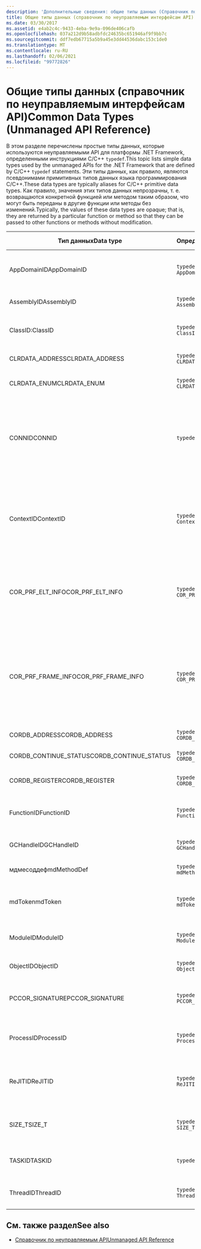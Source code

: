 ```yaml
---
description: 'Дополнительные сведения: общие типы данных (Справочник по неуправляемым интерфейсам API)'
title: Общие типы данных (справочник по неуправляемым интерфейсам API)
ms.date: 03/30/2017
ms.assetid: e4ab2c4c-9433-4eba-9e9a-096de406cafb
ms.openlocfilehash: 037a212d9b58adbfdc24635bc651946af9f9bb7c
ms.sourcegitcommit: ddf7edb67715a5b9a45e3dd44536dabc153c1de0
ms.translationtype: MT
ms.contentlocale: ru-RU
ms.lasthandoff: 02/06/2021
ms.locfileid: "99772826"
---
```

# <a name="common-data-types-unmanaged-api-reference"></a><span data-ttu-id="aa17a-103">Общие типы данных (справочник по неуправляемым интерфейсам API)</span><span class="sxs-lookup"><span data-stu-id="aa17a-103">Common Data Types (Unmanaged API Reference)</span></span>

<span data-ttu-id="aa17a-104">В этом разделе перечислены простые типы данных, которые используются неуправляемыми API для платформы .NET Framework, определенными инструкциями C/C++ `typedef`.</span><span class="sxs-lookup"><span data-stu-id="aa17a-104">This topic lists simple data types used by the unmanaged APIs for the .NET Framework that are defined by C/C++ `typedef` statements.</span></span> <span data-ttu-id="aa17a-105">Эти типы данных, как правило, являются псевдонимами примитивных типов данных языка программирования C/C++.</span><span class="sxs-lookup"><span data-stu-id="aa17a-105">These data types are typically aliases for C/C++ primitive data types.</span></span> <span data-ttu-id="aa17a-106">Как правило, значения этих типов данных непрозрачны, т. е. возвращаются конкретной функцией или методом таким образом, что могут быть переданы в другие функции или методы без изменений.</span><span class="sxs-lookup"><span data-stu-id="aa17a-106">Typically, the values of these data types are opaque; that is, they are returned by a particular function or method so that they can be passed to other functions or methods without modification.</span></span>  
  
|<span data-ttu-id="aa17a-107">Тип данных</span><span class="sxs-lookup"><span data-stu-id="aa17a-107">Data type</span></span>|<span data-ttu-id="aa17a-108">Определение</span><span class="sxs-lookup"><span data-stu-id="aa17a-108">Definition</span></span>|<span data-ttu-id="aa17a-109">Определен в</span><span class="sxs-lookup"><span data-stu-id="aa17a-109">Defined in</span></span>|<span data-ttu-id="aa17a-110">Описание</span><span class="sxs-lookup"><span data-stu-id="aa17a-110">Description</span></span>|  
|---------------|----------------|----------------|-----------------|  
|<span data-ttu-id="aa17a-111">AppDomainID</span><span class="sxs-lookup"><span data-stu-id="aa17a-111">AppDomainID</span></span>|`typedef UINT_PTR AppDomainID;`|<span data-ttu-id="aa17a-112">corprof.h</span><span class="sxs-lookup"><span data-stu-id="aa17a-112">corprof.h</span></span>|<span data-ttu-id="aa17a-113">Идентификатор домена приложения.</span><span class="sxs-lookup"><span data-stu-id="aa17a-113">The identifier of an application domain.</span></span>|  
|<span data-ttu-id="aa17a-114">AssemblyID</span><span class="sxs-lookup"><span data-stu-id="aa17a-114">AssemblyID</span></span>|`typedef UINT_PTR AssemblyID;`|<span data-ttu-id="aa17a-115">corprof.h</span><span class="sxs-lookup"><span data-stu-id="aa17a-115">corprof.h</span></span>|<span data-ttu-id="aa17a-116">Идентификатор сборки.</span><span class="sxs-lookup"><span data-stu-id="aa17a-116">The identifier of an assembly.</span></span>|  
|<span data-ttu-id="aa17a-117">ClassID:</span><span class="sxs-lookup"><span data-stu-id="aa17a-117">ClassID</span></span>|`typedef UINT_PTR ClassID;`|<span data-ttu-id="aa17a-118">corprof.h</span><span class="sxs-lookup"><span data-stu-id="aa17a-118">corprof.h</span></span>|<span data-ttu-id="aa17a-119">Идентификатор управляемого класса.</span><span class="sxs-lookup"><span data-stu-id="aa17a-119">The identifier of a managed class.</span></span>|  
|<span data-ttu-id="aa17a-120">CLRDATA_ADDRESS</span><span class="sxs-lookup"><span data-stu-id="aa17a-120">CLRDATA_ADDRESS</span></span>|`typedef ULONG64 CLRDATA_ADDRESS;`|<span data-ttu-id="aa17a-121">клрдата. h</span><span class="sxs-lookup"><span data-stu-id="aa17a-121">clrdata.h</span></span>|<span data-ttu-id="aa17a-122">64-разрядный адрес памяти.</span><span class="sxs-lookup"><span data-stu-id="aa17a-122">A 64-bit memory address.</span></span>|
|<span data-ttu-id="aa17a-123">CLRDATA_ENUM</span><span class="sxs-lookup"><span data-stu-id="aa17a-123">CLRDATA_ENUM</span></span>|`typedef ULONG64 CLRDATA_ADDRESS;`|<span data-ttu-id="aa17a-124">Недоступно</span><span class="sxs-lookup"><span data-stu-id="aa17a-124">Not Available</span></span>|<span data-ttu-id="aa17a-125">64-разрядный адрес памяти.</span><span class="sxs-lookup"><span data-stu-id="aa17a-125">A 64-bit memory address.</span></span>|
|<span data-ttu-id="aa17a-126">CONNID</span><span class="sxs-lookup"><span data-stu-id="aa17a-126">CONNID</span></span>|`typedef DWORD CONNID;`|<span data-ttu-id="aa17a-127">cordebug.h, mscoree.h</span><span class="sxs-lookup"><span data-stu-id="aa17a-127">cordebug.h, mscoree.h</span></span>|<span data-ttu-id="aa17a-128">Идентификатор подключения для потока, подключенного к экземпляру Microsoft SQL Server.</span><span class="sxs-lookup"><span data-stu-id="aa17a-128">The connection identifier for a thread that is connected to an instance of Microsoft SQL Server.</span></span>|  
|<span data-ttu-id="aa17a-129">ContextID</span><span class="sxs-lookup"><span data-stu-id="aa17a-129">ContextID</span></span>|`typedef UINT_PTR ContextID;`|<span data-ttu-id="aa17a-130">corprof.h</span><span class="sxs-lookup"><span data-stu-id="aa17a-130">corprof.h</span></span>|<span data-ttu-id="aa17a-131">Идентификатор контекста, связанного с определенным управляемым потоком.</span><span class="sxs-lookup"><span data-stu-id="aa17a-131">The identifier of the context associated with a particular managed thread.</span></span>|  
|<span data-ttu-id="aa17a-132">COR_PRF_ELT_INFO</span><span class="sxs-lookup"><span data-stu-id="aa17a-132">COR_PRF_ELT_INFO</span></span>|`typedef UINT_PTR COR_PRF_ELT_INFO;`|<span data-ttu-id="aa17a-133">corprof.h</span><span class="sxs-lookup"><span data-stu-id="aa17a-133">corprof.h</span></span>|<span data-ttu-id="aa17a-134">Непрозрачный дескриптор, представляющий сведения об определенном кадре стека.</span><span class="sxs-lookup"><span data-stu-id="aa17a-134">An opaque handle that represents information about a particular stack frame.</span></span>|  
|<span data-ttu-id="aa17a-135">COR_PRF_FRAME_INFO</span><span class="sxs-lookup"><span data-stu-id="aa17a-135">COR_PRF_FRAME_INFO</span></span>|`typedef UINT_PTR COR_PRF_FRAME_INFO;`|<span data-ttu-id="aa17a-136">corprof.h</span><span class="sxs-lookup"><span data-stu-id="aa17a-136">corprof.h</span></span>|<span data-ttu-id="aa17a-137">Непрозрачный дескриптор, который указывает на кадр стека.</span><span class="sxs-lookup"><span data-stu-id="aa17a-137">An opaque handle that points to a stack frame.</span></span> <span data-ttu-id="aa17a-138">Допускается только при обратном вызове, к которому он передается.</span><span class="sxs-lookup"><span data-stu-id="aa17a-138">It is valid only during the callback to which it is passed.</span></span>|  
|<span data-ttu-id="aa17a-139">CORDB_ADDRESS</span><span class="sxs-lookup"><span data-stu-id="aa17a-139">CORDB_ADDRESS</span></span>|`typedef ULONG64 CORDB_ADDRESS;`|<span data-ttu-id="aa17a-140">cordebug.h</span><span class="sxs-lookup"><span data-stu-id="aa17a-140">cordebug.h</span></span>|<span data-ttu-id="aa17a-141">Адрес в памяти.</span><span class="sxs-lookup"><span data-stu-id="aa17a-141">An address in memory.</span></span>|  
|<span data-ttu-id="aa17a-142">CORDB_CONTINUE_STATUS</span><span class="sxs-lookup"><span data-stu-id="aa17a-142">CORDB_CONTINUE_STATUS</span></span>|`typedef DWORD CORDB_CONTINUE_STATUS;`|<span data-ttu-id="aa17a-143">cordebug.h</span><span class="sxs-lookup"><span data-stu-id="aa17a-143">cordebug.h</span></span>|<span data-ttu-id="aa17a-144">Состояние продолжения.</span><span class="sxs-lookup"><span data-stu-id="aa17a-144">The continuation status.</span></span>|  
|<span data-ttu-id="aa17a-145">CORDB_REGISTER</span><span class="sxs-lookup"><span data-stu-id="aa17a-145">CORDB_REGISTER</span></span>|`typedef ULONG64 CORDB_REGISTER;`|<span data-ttu-id="aa17a-146">cordebug.h</span><span class="sxs-lookup"><span data-stu-id="aa17a-146">cordebug.h</span></span>|<span data-ttu-id="aa17a-147">Значение регистра ЦП.</span><span class="sxs-lookup"><span data-stu-id="aa17a-147">The value of a CPU register.</span></span>|
|<span data-ttu-id="aa17a-148">FunctionID</span><span class="sxs-lookup"><span data-stu-id="aa17a-148">FunctionID</span></span>|`typedef UINT_PTR FunctionID;`|<span data-ttu-id="aa17a-149">corprof.h</span><span class="sxs-lookup"><span data-stu-id="aa17a-149">corprof.h</span></span>|<span data-ttu-id="aa17a-150">Идентификатор функции или метода.</span><span class="sxs-lookup"><span data-stu-id="aa17a-150">The identifier of a function or method.</span></span>|  
|<span data-ttu-id="aa17a-151">GCHandleID</span><span class="sxs-lookup"><span data-stu-id="aa17a-151">GCHandleID</span></span>|`typedef UINT_PTR GCHandleID;`|<span data-ttu-id="aa17a-152">corprof.h</span><span class="sxs-lookup"><span data-stu-id="aa17a-152">corprof.h</span></span>|<span data-ttu-id="aa17a-153">Обработчик сборки мусора.</span><span class="sxs-lookup"><span data-stu-id="aa17a-153">A garbage collection handle.</span></span>|  
|<span data-ttu-id="aa17a-154">мдмесоддеф</span><span class="sxs-lookup"><span data-stu-id="aa17a-154">mdMethodDef</span></span>|`typedef mdToken mdMethodDef;`|<span data-ttu-id="aa17a-155">cordebug.h</span><span class="sxs-lookup"><span data-stu-id="aa17a-155">cordebug.h</span></span>|<span data-ttu-id="aa17a-156">Токен определения метода.</span><span class="sxs-lookup"><span data-stu-id="aa17a-156">A method definition token.</span></span>|
|<span data-ttu-id="aa17a-157">mdToken</span><span class="sxs-lookup"><span data-stu-id="aa17a-157">mdToken</span></span>|`typedef UINT32 mdToken;`|<span data-ttu-id="aa17a-158">corprof.h</span><span class="sxs-lookup"><span data-stu-id="aa17a-158">corprof.h</span></span>|<span data-ttu-id="aa17a-159">Токен метаданных (строка в таблице метаданных).</span><span class="sxs-lookup"><span data-stu-id="aa17a-159">A metadata token (a row in a metadata table).</span></span>|  
|<span data-ttu-id="aa17a-160">ModuleID</span><span class="sxs-lookup"><span data-stu-id="aa17a-160">ModuleID</span></span>|`typedef UINT_PTR ModuleID;`|<span data-ttu-id="aa17a-161">corprof.h</span><span class="sxs-lookup"><span data-stu-id="aa17a-161">corprof.h</span></span>|<span data-ttu-id="aa17a-162">Идентификатор модуля сборки.</span><span class="sxs-lookup"><span data-stu-id="aa17a-162">The identifier of an assembly module.</span></span>|  
|<span data-ttu-id="aa17a-163">ObjectID</span><span class="sxs-lookup"><span data-stu-id="aa17a-163">ObjectID</span></span>|`typedef UINT_PTR ObjectID;`|<span data-ttu-id="aa17a-164">corprof.h</span><span class="sxs-lookup"><span data-stu-id="aa17a-164">corprof.h</span></span>|<span data-ttu-id="aa17a-165">Идентификатор объекта.</span><span class="sxs-lookup"><span data-stu-id="aa17a-165">The identifier of an object.</span></span>|  
|<span data-ttu-id="aa17a-166">PCCOR_SIGNATURE</span><span class="sxs-lookup"><span data-stu-id="aa17a-166">PCCOR_SIGNATURE</span></span>|`typedef SIZE_T PCCOR_SIGNATURE;`|<span data-ttu-id="aa17a-167">cordebug.h</span><span class="sxs-lookup"><span data-stu-id="aa17a-167">cordebug.h</span></span>|<span data-ttu-id="aa17a-168">Указатель на подпись элемента или метаданных.</span><span class="sxs-lookup"><span data-stu-id="aa17a-168">A pointer to a member or metadata signature.</span></span>|
|<span data-ttu-id="aa17a-169">ProcessID</span><span class="sxs-lookup"><span data-stu-id="aa17a-169">ProcessID</span></span>|`typedef UINT_PTR ProcessID;`|<span data-ttu-id="aa17a-170">corprof.h</span><span class="sxs-lookup"><span data-stu-id="aa17a-170">corprof.h</span></span>|<span data-ttu-id="aa17a-171">Идентификатор управляемого процесса.</span><span class="sxs-lookup"><span data-stu-id="aa17a-171">The identifier of a managed process.</span></span>|  
|<span data-ttu-id="aa17a-172">ReJITID</span><span class="sxs-lookup"><span data-stu-id="aa17a-172">ReJITID</span></span>|`typedef UINT_PTR ReJITID;`|<span data-ttu-id="aa17a-173">corprof.h</span><span class="sxs-lookup"><span data-stu-id="aa17a-173">corprof.h</span></span>|<span data-ttu-id="aa17a-174">Идентификатор функции, откомпилированной по требованию.</span><span class="sxs-lookup"><span data-stu-id="aa17a-174">The identifier of a jitted function.</span></span>|  
|<span data-ttu-id="aa17a-175">SIZE_T</span><span class="sxs-lookup"><span data-stu-id="aa17a-175">SIZE_T</span></span>|`typedef ULONG_PTR SIZE_T;`|<span data-ttu-id="aa17a-176">корсим. h</span><span class="sxs-lookup"><span data-stu-id="aa17a-176">corsym.h</span></span>|<span data-ttu-id="aa17a-177">Указатель на 64-разрядный адрес памяти.</span><span class="sxs-lookup"><span data-stu-id="aa17a-177">A pointer to a 64-bit memory address.</span></span>|
|<span data-ttu-id="aa17a-178">TASKID</span><span class="sxs-lookup"><span data-stu-id="aa17a-178">TASKID</span></span>|`typedef UINT64 TASKID;`|<span data-ttu-id="aa17a-179">cordebug.h, mscoree.h</span><span class="sxs-lookup"><span data-stu-id="aa17a-179">cordebug.h, mscoree.h</span></span>|<span data-ttu-id="aa17a-180">Идентификатор экземпляра [ICLRTask](./hosting/iclrtask-interface.md) .</span><span class="sxs-lookup"><span data-stu-id="aa17a-180">The identifier of an [ICLRTask](./hosting/iclrtask-interface.md) instance.</span></span>|  
|<span data-ttu-id="aa17a-181">ThreadID</span><span class="sxs-lookup"><span data-stu-id="aa17a-181">ThreadID</span></span>|`typedef UINT_PTR ThreadID;`|<span data-ttu-id="aa17a-182">corprof.h</span><span class="sxs-lookup"><span data-stu-id="aa17a-182">corprof.h</span></span>|<span data-ttu-id="aa17a-183">Идентификатор управляемого потока.</span><span class="sxs-lookup"><span data-stu-id="aa17a-183">The identifier of a managed thread.</span></span>|  
  
## <a name="see-also"></a><span data-ttu-id="aa17a-184">См. также раздел</span><span class="sxs-lookup"><span data-stu-id="aa17a-184">See also</span></span>

- [<span data-ttu-id="aa17a-185">Справочник по неуправляемым API</span><span class="sxs-lookup"><span data-stu-id="aa17a-185">Unmanaged API Reference</span></span>](index.md)
